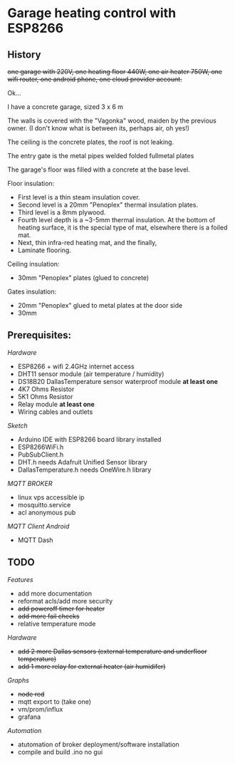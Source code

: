 # Garage heating control with ESP8266

## History

~~one garage with 220V, one heating floor 440W, one air heater 750W, one wifi router, one android phone, one cloud provider account.~~

Ok...

I have a concrete garage, sized 3 x 6 m

The walls is covered with the "Vagonka" wood, maiden by the previous owner. (I don't know what is between its, perhaps air, oh yes!)

The ceiling is the concrete plates, the roof is not leaking.

The entry gate is the metal pipes welded folded fullmetal plates

The garage's floor was filled with a concrete at the base level.



Floor insulation:

- First level is a thin steam insulation cover.
- Second level is a 20mm "Penoplex" thermal insulation plates.
- Third level is a 8mm plywood.
- Fourth level depth is a ~3-5mm thermal insulation. At the bottom of heating surface, it is the special type of mat, elsewhere there is a foiled mat.
- Next, thin infra-red heating mat, and the finally, 
- Laminate flooring. 

Ceiling insulation:

- 30mm "Penoplex" plates (glued to concrete)

Gates insulation:

- 20mm "Penoplex" glued to metal plates at the door side
- 30mm 

## Prerequisites:

*Hardware*
- ESP8266 + wifi 2.4GHz internet access
- DHT11 sensor module (air temperature / humidity)
- DS18B20 DallasTemperature sensor waterproof module **at least one**
- 4K7 Ohms Resistor 
- 5K1 Ohms Resistor 
- Relay module **at least one**
- Wiring cables and outlets

*Sketch*
- Arduino IDE with ESP8266 board library installed 
- ESP8266WiFi.h
- PubSubClient.h
- DHT.h 
needs Adafruit Unified Sensor library
- DallasTemperature.h
needs OneWire.h library

*MQTT BROKER*
- linux vps accessible ip
- mosquitto.service 
- acl anonymous pub

*MQTT Client Android*
- MQTT Dash


## TODO ##

*Features*
- add more documentation
- reformat acls/add more security
- ~~add poweroff timer for heater~~
- ~~add more fail checks~~
- relative temperature mode

*Hardware*
 - ~~add 2 more Dallas sensors (external temperature and underfloor temperature)~~
 - ~~add 1 more relay for external heater (air humidifer)~~

*Graphs*
- ~~node red~~ 
- mqtt export to (take one)
- vm/prom/influx
- grafana 

*Automation*
- atutomation of broker deployment/software installation
- compile and build .ino no gui
